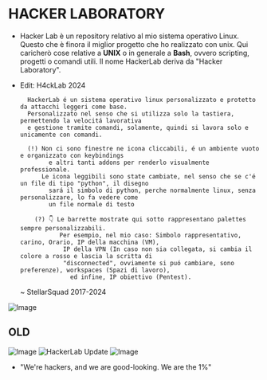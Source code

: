 # HACKER LABORATORY
* Hacker Lab è un repository relativo al mio sistema operativo Linux. Questo che è finora il miglior progetto che ho realizzato con unix. Qui caricherò cose relative a **UNIX** o in generale a **Bash**, ovvero scripting, progetti o comandi utili. Il nome HackerLab deriva da "Hacker Laboratory".

* Edit: H4ckLab 2024

        HackerLab é un sistema operativo linux personalizzato e protetto da attacchi leggeri come base.
        Personalizzato nel senso che si utilizza solo la tastiera, permettendo la velocitá lavorativa
        e gestione tramite comandi, solamente, quindi si lavora solo e unicamente con comandi.

        (!) Non ci sono finestre ne icona cliccabili, é un ambiente vuoto e organizzato con keybindings
              e altri tanti addons per renderlo visualmente professionale.
            Le icona leggibili sono state cambiate, nel senso che se c'é un file di tipo "python", il disegno
              sará il simbolo di python, perche normalmente linux, senza personalizzare, lo fa vedere come
              un file normale di testo

          (?) 👇 Le barrette mostrate qui sotto rappresentano palettes sempre personalizzabili.
                 Per esempio, nel mio caso: Simbolo rappresentativo, carino, Orario, IP della macchina (VM),
                  IP della VPN (In caso non sia collegata, si cambia il colore a rosso e lascia la scritta di
                  "disconnected", ovviamente si puó cambiare, sono preferenze), workspaces (Spazi di lavoro),
                    ed infine, IP obiettivo (Pentest).
  
    ~ StellarSquad 2017-2024

![Image](https://github.com/user-attachments/assets/ceed7ab5-f464-4724-ab57-a24acf80b6b9)
  ## OLD
![Image](https://github.com/user-attachments/assets/9ce239c7-f4a1-4f84-bb71-d3b78040a34d)
![HackerLab Update](https://github.com/Lewysan/-HackerLab/assets/70720366/2e7a9121-5356-418c-9f69-fc91daa19f14)
![Image](https://github.com/user-attachments/assets/024bceac-ca36-4cb9-9a8a-21c34ca3c46f)

  - "We're hackers, and we are good-looking. We are the 1%"
